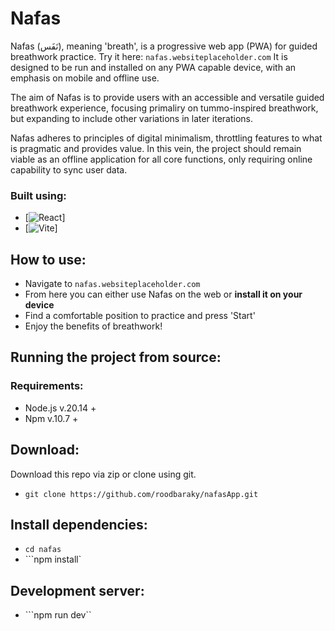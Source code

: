 # Nafas

Nafas (نَفَس), meaning 'breath', is a progressive web app (PWA) for guided breathwork practice. Try it here: ```nafas.websiteplaceholder.com```
It is designed to be run and installed on any PWA capable device, with an emphasis on mobile and offline use. 

The aim of Nafas is to provide users with an accessible and versatile guided breathwork experience, focusing primaliry on tummo-inspired breathwork, but expanding to include other variations in later iterations.

Nafas adheres to principles of digital minimalism, throttling features to what is pragmatic and provides value. In this vein, the project should remain viable as an offline application for all core functions, only requiring online capability to sync user data. 

### Built using:
- [![React][React.js]]
- [![Vite][Vite.js]]

## How to use:
- Navigate to ```nafas.websiteplaceholder.com```
- From here you can either use Nafas on the web or **install it on your device**
- Find a comfortable position to practice and press 'Start'
- Enjoy the benefits of breathwork!

## Running the project from source:
### Requirements:
- Node.js v.20.14 +
- Npm v.10.7 +

## Download:
Download this repo via zip or clone using git.
- ```git clone https://github.com/roodbaraky/nafasApp.git```

## Install dependencies:
- ```cd nafas```
- ```npm install`

## Development server:
- ```npm run dev``

[React.js]: https://img.shields.io/badge/React-20232A?style=for-the-badge&logo=react&logoColor=61DAFB
[Vite.js]: https://img.shields.io/badge/Vite-20232A?style=for-the-badge&logo=vite&logoColor=61DAFB